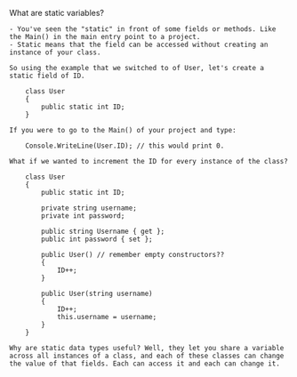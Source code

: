 What are static variables?

    - You've seen the "static" in front of some fields or methods. Like the Main() in the main entry point to a project.
    - Static means that the field can be accessed without creating an instance of your class.

    So using the example that we switched to of User, let's create a static field of ID.

        class User
        {
            public static int ID;
        }

    If you were to go to the Main() of your project and type:

        Console.WriteLine(User.ID); // this would print 0.

    What if we wanted to increment the ID for every instance of the class?

        class User
        {
            public static int ID;

            private string username;
            private int password;

            public string Username { get };
            public int password { set };

            public User() // remember empty constructors??
            {
                ID++;
            }

            public User(string username)
            {
                ID++;
                this.username = username;
            }
        }

    Why are static data types useful? Well, they let you share a variable across all instances of a class, and each of these classes can change the value of that fields. Each can access it and each can change it.